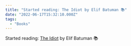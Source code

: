```yaml
---
title: "Started reading: The Idiot by Elif Batuman 📚"
date: "2022-06-17T15:32:10.000Z"
tags: 
  - "Books"
---
```


Started reading: [The Idiot](https://bookshop.org/a/21729/9780143111061) by Elif Batuman 📚
